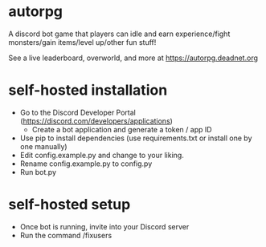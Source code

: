# autorpg

A discord bot game that players can idle and earn experience/fight monsters/gain items/level up/other fun stuff!

See a live leaderboard, overworld, and more at https://autorpg.deadnet.org

# self-hosted installation

- Go to the Discord Developer Portal (https://discord.com/developers/applications)
  - Create a bot application and generate a token / app ID
- Use pip to install dependencies (use requirements.txt or install one by one manually)
- Edit config.example.py and change to your liking.
- Rename config.example.py to config.py
- Run bot.py

# self-hosted setup
- Once bot is running, invite into your Discord server
- Run the command /fixusers